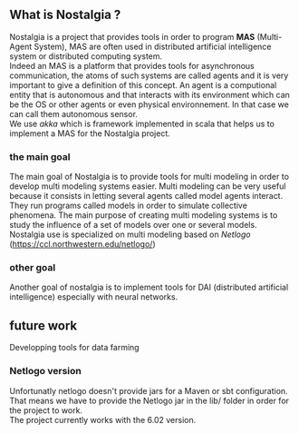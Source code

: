 ## What is Nostalgia ?

Nostalgia is a project that provides tools in order to program **MAS** (Multi-Agent System), MAS are often used in distributed artificial intelligence system or distributed computing system.  
Indeed an MAS is a platform that provides tools for asynchronous communication, the atoms of such systems are called agents and it is very important to give a definition of this concept. An agent is a computional entity that is autonomous and that interacts with its environment which can be the OS or other agents or even physical environnement. In that case we can call them autonomous sensor.  
We use *akka*  which is framework implemented in scala that helps us to implement a MAS for the Nostalgia project.

### the main goal

The main goal of Nostalgia is to provide tools for multi modeling in order to develop multi modeling systems easier.
Multi modeling can be very useful because it consists in letting several agents called model agents interact. They run programs called models in order to simulate collective phenomena. 
The main purpose of creating multi modeling systems is to study the influence of a set of models over one or several models.  
Nostalgia use is specialized on multi modeling based on *Netlogo* (https://ccl.northwestern.edu/netlogo/)

### other goal

Another goal of nostalgia is to implement tools for DAI (distributed artificial intelligence) especially with
neural networks.  

## future work
Developping tools for data farming

### Netlogo version
Unfortunatly netlogo doesn't provide jars for a Maven or sbt configuration. That means we have to provide the Netlogo jar in the lib/ folder in order for the project to work.  
The project currently works with the 6.02 version.

